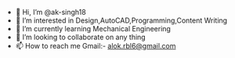 - 👋 Hi, I’m @ak-singh18
- 👀 I’m interested in Design,AutoCAD,Programming,Content Writing
- 🌱 I’m currently learning Mechanical Engineering
- 💞️ I’m looking to collaborate on any thing 
- 📫 How to reach me Gmail:- alok.rbl6@gmail.com

<!---
ak-singh18/ak-singh18 is a ✨ special ✨ repository because its `README.md` (this file) appears on your GitHub profile.
You can click the Preview link to take a look at your changes.
--->
